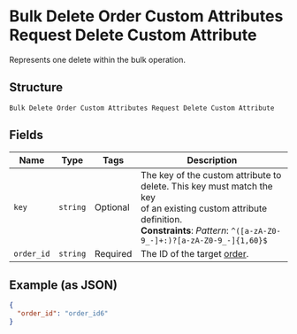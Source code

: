 
# Bulk Delete Order Custom Attributes Request Delete Custom Attribute

Represents one delete within the bulk operation.

## Structure

`Bulk Delete Order Custom Attributes Request Delete Custom Attribute`

## Fields

| Name | Type | Tags | Description |
|  --- | --- | --- | --- |
| `key` | `string` | Optional | The key of the custom attribute to delete.  This key must match the key<br>of an existing custom attribute definition.<br>**Constraints**: *Pattern*: `^([a-zA-Z0-9_-]+:)?[a-zA-Z0-9_-]{1,60}$` |
| `order_id` | `string` | Required | The ID of the target [order](../../doc/models/order.md). |

## Example (as JSON)

```json
{
  "order_id": "order_id6"
}
```

